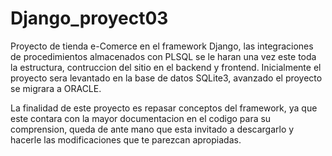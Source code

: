 # Django_proyect03

Proyecto de tienda e-Comerce en el framework Django, las integraciones de procedimientos almacenados con PLSQL se le haran una vez este toda la estructura,  contruccion del sitio en el backend y frontend. Inicialmente el proyecto sera levantado en la base de datos SQLite3, avanzado el proyecto se migrara a ORACLE.

La finalidad de este proyecto es repasar conceptos del framework, ya que este contara con la mayor documentacion en el codigo para su comprension, queda de ante mano que esta invitado a descargarlo y hacerle las modificaciones que te parezcan apropiadas.
